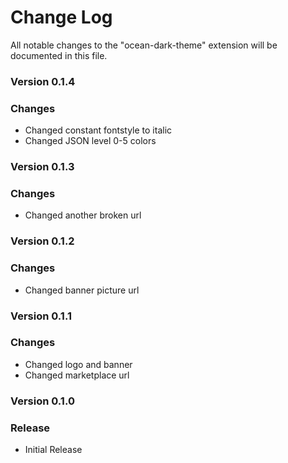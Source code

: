 # Change Log

All notable changes to the "ocean-dark-theme" extension will be documented in this file.


### Version 0.1.4

### Changes

- Changed constant fontstyle to italic
- Changed JSON level 0-5 colors


### Version 0.1.3

### Changes

- Changed another broken url


### Version 0.1.2

### Changes

- Changed banner picture url


### Version 0.1.1

### Changes

- Changed logo and banner
- Changed marketplace url


### Version 0.1.0

### Release

- Initial Release